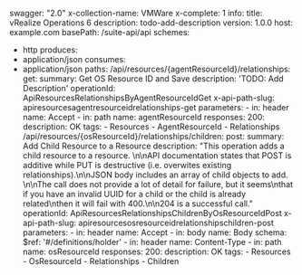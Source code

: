 swagger: "2.0"
x-collection-name: VMWare
x-complete: 1
info:
  title: vRealize Operations 6
  description: todo-add-description
  version: 1.0.0
host: example.com
basePath: /suite-api/api
schemes:
- http
produces:
- application/json
consumes:
- application/json
paths:
  /api/resources/{agentResourceId}/relationships:
    get:
      summary: Get OS Resource ID and Save
      description: 'TODO: Add Description'
      operationId: ApiResourcesRelationshipsByAgentResourceIdGet
      x-api-path-slug: apiresourcesagentresourceidrelationships-get
      parameters:
      - in: header
        name: Accept
      - in: path
        name: agentResourceId
      responses:
        200:
          description: OK
      tags:
      - Resources
      - AgentResourceId
      - Relationships
  /api/resources/{osResourceId}/relationships/children:
    post:
      summary: Add Child Resource to a Resource
      description: "This operation adds a child resource to a resource.  \n\nAPI documentation
        states that POST is additive while PUT is destructive (i.e. overwites existing
        relationships).\n\nJSON body includes an array of child objects to add.  \n\nThe
        call does not provide a lot of detail for failure, but it seems\nthat if you
        have an invalid UUID for a child or the child is already related\nthen it
        will fail with 400.\n\n204 is a successful call."
      operationId: ApiResourcesRelationshipsChildrenByOsResourceIdPost
      x-api-path-slug: apiresourcesosresourceidrelationshipschildren-post
      parameters:
      - in: header
        name: Accept
      - in: body
        name: Body
        schema:
          $ref: '#/definitions/holder'
      - in: header
        name: Content-Type
      - in: path
        name: osResourceId
      responses:
        200:
          description: OK
      tags:
      - Resources
      - OsResourceId
      - Relationships
      - Children